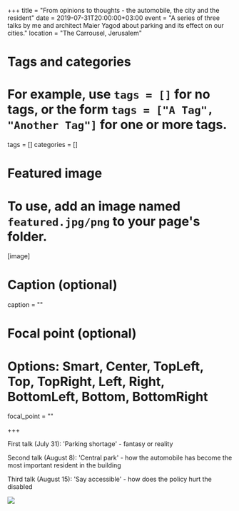 +++
title = "From opinions to thoughts - the automobile, the city and the resident"
date = 2019-07-31T20:00:00+03:00
event = "A series of three talks by me and architect Maier Yagod about parking and its effect on our cities."
location = "The Carrousel, Jerusalem"

# Tags and categories
# For example, use `tags = []` for no tags, or the form `tags = ["A Tag", "Another Tag"]` for one or more tags.
tags = []
categories = []

# Featured image
# To use, add an image named `featured.jpg/png` to your page's folder.
[image]
  # Caption (optional)
  caption = ""

  # Focal point (optional)
  # Options: Smart, Center, TopLeft, Top, TopRight, Left, Right, BottomLeft, Bottom, BottomRight
  focal_point = ""

+++

First talk (July 31): 'Parking shortage' - fantasy or reality

Second talk (August 8): 'Central park' - how the automobile has become the most important resident in the building

Third talk (August 15): 'Say accessible' - how does the policy hurt the disabled

![](/img/from-opinions-to-thoughts.jpg)
